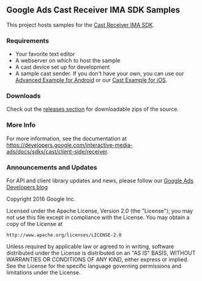 ## Google Ads Cast Receiver IMA SDK Samples

This project hosts samples for the
[Cast Receiver IMA SDK](https://developers.google.com/interactive-media-ads/docs/sdks/cast/client-side/receiver).

### Requirements

*   Your favorite text editor
*   A webserver on which to host the sample
*   A cast device set up for development
*   A sample cast sender. If you don't have your own, you can use our
    [Advanced Example for Android](https://github.com/googleads/googleads-ima-android/tree/main/AdvancedExample)
    or our
    [Cast Example for iOS](https://github.com/googleads/googleads-ima-ios/tree/main/Objective-C/CastExample).

### Downloads

Check out the
[releases section](https://github.com/googleads/googleads-ima-cast/releases) for
downloadable zips of the source.

### More Info

For more information, see the documentation at
https://developers.google.com/interactive-media-ads/docs/sdks/cast/client-side/receiver.

### Announcements and Updates

For API and client library updates and news, please follow our
[Google Ads Developers blog](http://googleadsdeveloper.blogspot.com/)

Copyright 2016 Google Inc.

Licensed under the Apache License, Version 2.0 (the "License"); you may not use
this file except in compliance with the License. You may obtain a copy of the
License at

```
http://www.apache.org/licenses/LICENSE-2.0
```

Unless required by applicable law or agreed to in writing, software distributed
under the License is distributed on an "AS IS" BASIS, WITHOUT WARRANTIES OR
CONDITIONS OF ANY KIND, either express or implied. See the License for the
specific language governing permissions and limitations under the License.
